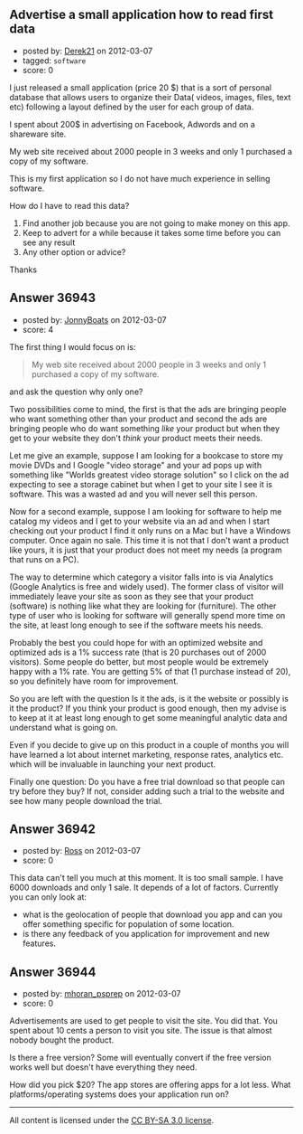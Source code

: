 ## Advertise a small application how to read first data

- posted by: [Derek21](https://stackexchange.com/users/-1/16766-derek21) on 2012-03-07
- tagged: `software`
- score: 0

I just released a small application (price 20 $) that is a sort of personal database that allows users to organize their Data( videos, images, files, text etc) following a layout defined by the user for each group of data.

I spent about 200$ in advertising on Facebook, Adwords and on a shareware site.

My web site received about 2000 people in 3 weeks and only 1 purchased a copy of my software.

This is my first application so I do not have much experience in selling software.


How do I have to read this data?

1) Find another job because you are not going to make money on this app.
2) Keep to advert for a while because it takes some time before you can see any result
3) Any other option or advice?

Thanks



## Answer 36943

- posted by: [JonnyBoats](https://stackexchange.com/users/-1/3100-jonnyboats) on 2012-03-07
- score: 4

The first thing I would focus on is:

> My web site received about 2000 people in 3 weeks and only 1 purchased
> a copy of my software.

and ask the question why only one?

Two possibilities come to mind, the first is that the ads are bringing people who want something other than your product and second the ads are bringing people who do want something *like* your product but when they get to your website they don't *think* your product meets their needs.

Let me give an example, suppose I am looking for a bookcase to store my movie DVDs and I Google "video storage" and your ad pops up with something like "Worlds greatest video storage solution" so I click on the ad expecting to see a storage cabinet but when I get to your site I see it is software. This was a wasted ad and you will never sell this person.

Now for a second example, suppose I am looking for software to help me catalog my videos and I get to your website via an ad and when I start checking out your product I find it only runs on a Mac but I have a Windows computer. Once again no sale. This time it is not that I don't want a product like yours, it is just that your product does not meet my needs (a program that runs on a PC).

The way to determine which category a visitor falls into is via Analytics (Google Analytics is free and widely used). The former class of visitor will immediately leave your site as soon as they see that your product (software) is nothing like what they are looking for (furniture). The other type of user who is looking for software will generally spend more time on the site, at least long enough to see if the software meets his needs.

Probably the best you could hope for with an optimized website and optimized ads is a 1% success rate (that is 20 purchases out of 2000 visitors). Some people do better, but most people would be extremely happy with a 1% rate. You are getting 5% of that (1 purchase instead of 20), so you definitely have room for improvement.

So you are left with the question Is it the ads, is it the website or possibly is it the product? If you think your product is good enough, then my advise is to keep at it at least long enough to get some meaningful analytic data and understand what is going on.

Even if you decide to give up on this product in a couple of months you will have learned a lot about internet marketing, response rates, analytics etc. which will be invaluable in launching your next product.

Finally one question: Do you have a free trial download so that people can try before they buy? If not, consider adding such a trial to the website and see how many people download the trial.




## Answer 36942

- posted by: [Ross](https://stackexchange.com/users/-1/1390-ross) on 2012-03-07
- score: 0

This data can't tell you much at this moment. It is too small sample. I have 6000 downloads and only 1 sale. It depends of a lot of factors. Currently you can only look at:

- what is the geolocation of people that download you app and can you offer something specific for population of some location.
- is there any feedback of you application for improvement and new features.


## Answer 36944

- posted by: [mhoran_psprep](https://stackexchange.com/users/-1/15626-mhoran-psprep) on 2012-03-07
- score: 0

Advertisements are used to get people to visit the site. You did that. You spent about 10 cents a person to visit you site. The issue is that almost nobody bought the product.

Is there a free version? Some will eventually convert if the free version works well but doesn't have everything they need.

How did you pick $20? The app stores are offering apps for a lot less.
What platforms/operating systems does your application run on?




---

All content is licensed under the [CC BY-SA 3.0 license](https://creativecommons.org/licenses/by-sa/3.0/).
